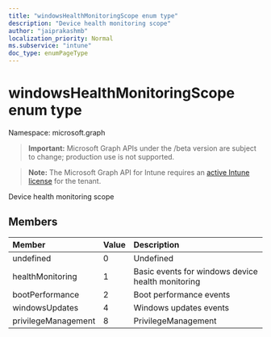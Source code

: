 ```yaml
---
title: "windowsHealthMonitoringScope enum type"
description: "Device health monitoring scope"
author: "jaiprakashmb"
localization_priority: Normal
ms.subservice: "intune"
doc_type: enumPageType
---
```


# windowsHealthMonitoringScope enum type

Namespace: microsoft.graph

> **Important:** Microsoft Graph APIs under the /beta version are subject to change; production use is not supported.

> **Note:** The Microsoft Graph API for Intune requires an [active Intune license](https://go.microsoft.com/fwlink/?linkid=839381) for the tenant.

Device health monitoring scope

## Members
|Member|Value|Description|
|:---|:---|:---|
|undefined|0|Undefined|
|healthMonitoring|1|Basic events for windows device health monitoring|
|bootPerformance|2|Boot performance events|
|windowsUpdates|4|Windows updates events|
|privilegeManagement|8|PrivilegeManagement|
